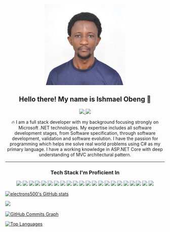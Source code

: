 <!-- shields.io badges are from the sites below -->
<!-- https://github.com/danmadeira/simple-icon-badges -->
<p align="center">
    <img width="256" height="256" src="assets/ishOne.jpg" />
</p>

<h2 align="center">Hello there! My name is Ishmael Obeng 👋</h2>
<p align="center">

</p>

<p align="center">

</p>

<p align="center">
    <a href="https://www.linkedin.com/in/ishmael-obeng">
        <img src="https://img.shields.io/badge/linkedin-%230077B5.svg?&style=for-the-badge&logo=linkedin&logoColor=white" height=25>
    </a> 
    <a href="mailto:electrons500@gmail.com">
        <img src="https://img.shields.io/badge/Gmail-D14836?style=for-the-badge&logo=gmail&logoColor=white" height=25>
    </a> 
</p>

<p align="center">
    🔥 I am a full stack developer with my background focusing strongly on Microsoft .NET technologies. My expertise includes all software development stages, from Software specification, through software development, validation and software evolution. I have the passion for programming which helps me solve real world problems using C# as my primary language. I have a working knowledge in ASP.NET Core with deep understanding of MVC architectural pattern.
</p>
<p align="center">
   
</p>

<hr>
<h3 align="center">Tech Stack I'm Proficient In</h3>
<p align="center">
    <img src="https://img.shields.io/badge/.NET-5C2D91.svg?&style=for-the-badge&logo=C-Sharp&logoColor=%23fff"/>
    <img src="https://img.shields.io/badge/Blazor-512BD4.svg?&style=for-the-badge&logo=blazor&logoColor=white"/>
    <img src="https://img.shields.io/badge/C%23-239120?style=for-the-badge&logo=c-sharp&logoColor=white"/>
     <img src="https://img.shields.io/badge/html5-%23E34F26.svg?&style=for-the-badge&logo=html5&logoColor=white"/> 
    <img src="https://img.shields.io/badge/css3-%231572B6.svg?&style=for-the-badge&logo=css3&logoColor=white"/> 
    <img src="https://img.shields.io/badge/bootstrap-%237952B3.svg?&style=for-the-badge&logo=bootstrap&logoColor=white" />
    <img src="https://img.shields.io/badge/javascript-%23323330.svg?&style=for-the-badge&logo=javascript&logoColor=%23F7DF1E"/>
    <img src="https://img.shields.io/badge/jquery-%23eeeeee.svg?&style=for-the-badge&logo=jquery&logoColor=%23417e38"/>
    <img src="https://img.shields.io/badge/git-%23F05033.svg?&style=for-the-badge&logo=git&logoColor=white"/> 
    <img src="https://img.shields.io/badge/github-%23121011.svg?&style=for-the-badge&logo=github&logoColor=white"/>
    <img src="https://img.shields.io/badge/Docker-2496ED.svg?&style=for-the-badge&logo=docker&logoColor=white"/>
    <img src="https://img.shields.io/badge/Visual Studio-6C33AF.svg?&style=for-the-badge&logo=visual%20studio&logoColor=white"/>
     <img src="https://img.shields.io/badge/microsoft%20Sqlserver-232F3E?&style=for-the-badge&logo=microsoft%20sharepoint&logoColor=white" />
    <img src="https://img.shields.io/badge/MYSQL-23B7178C.svg?&style=for-the-badge&logo=mysql&logoColor=white"/>
    <img src="https://img.shields.io/badge/postgresql-%23336791.svg?&style=for-the-badge&logo=postgresql&logoColor=white" />
    <img src="https://img.shields.io/badge/postman-A81D33.svg?&style=for-the-badge&logo=postman&logoColor=white"/>
    <img src="https://img.shields.io/badge/swagger-%23eeeeee.svg?&style=for-the-badge&logo=swagger&logoColor=%23417e38"/>
    <img src="https://img.shields.io/badge/rabbitmq-%23FF6600.svg?&style=for-the-badge&logo=rabbitmq&logoColor=white" />
    <img src="https://img.shields.io/badge/apache%20kafka-%23231F20.svg?&style=for-the-badge&logo=apache%20kafka&logoColor=white" />
    <img src="https://img.shields.io/badge/elasticsearch-%23005571.svg?&style=for-the-badge&logo=elasticsearch&logoColor=white" />
    <img src="https://img.shields.io/badge/microsoft%20azure-%23eeeeee.svg?&style=for-the-badge&logo=microsoft%20azure&logoColor=%231FA3EC"/>
    <img src="https://img.shields.io/badge/azure%20devops-%23eeeeee.svg?&style=for-the-badge&logo=azure%20devops&logoColor=%231FA3EC"/>
   
</p>

<p align="center">

   <a href="http://www.github.com/electrons500"><img src="https://github-readme-stats.vercel.app/api?username=electrons500&show_icons=true&hide=&count_private=true&title_color=0891b2&text_color=ffffff&icon_color=0891b2&bg_color=1c1917&hide_border=true&show_icons=true" alt="electrons500's GitHub stats" /></a>

<a href="http://www.github.com/electrons500"><img src="https://github-readme-streak-stats.herokuapp.com/?user=electrons500&stroke=ffffff&background=1c1917&ring=0891b2&fire=0891b2&currStreakNum=ffffff&currStreakLabel=0891b2&sideNums=ffffff&sideLabels=ffffff&dates=ffffff&hide_border=true" /></a>

<a href="http://www.github.com/electrons500"><img src="https://github-readme-activity-graph.cyclic.app/graph?username=electrons500&bg_color=1c1917&color=ffffff&line=0891b2&point=ffffff&area_color=1c1917&area=true&hide_border=true&custom_title=GitHub%20Commits%20Graph" alt="GitHub Commits Graph" /></a>

<a href="https://github.com/electrons500" align="left"><img src="https://github-readme-stats.vercel.app/api/top-langs/?username=electrons500&langs_count=10&title_color=0891b2&text_color=ffffff&icon_color=0891b2&bg_color=1c1917&hide_border=true&locale=en&custom_title=Top%20%Languages" alt="Top Languages" /></a>
  
    
</p>
